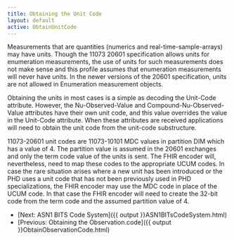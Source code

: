 ```yaml
---
title: Obtaining the Unit Code
layout: default
active: ObtainUnitCode
---
```


Measurements that are quantities (numerics and real-time-sample-arrays) may have units. Though the 11073 20601 specification allows units for enumeration measurements, the use of units for such measurements does not make sense and this profile assumes that enumeration measurements will never have units. In the newer versions of the 20601 specification, units are not allowed in Enumeration measurement objects.

Obtaining the units in most cases is a simple as decoding the Unit-Code attribute. However, the Nu-Observed-Value and Compound-Nu-Observed-Value attributes have their own unit code, and this value overrides the value in the Unit-Code attribute. When these attributes are received applications will need to obtain the unit code from the unit-code substructure.

11073-20601 unit codes are 11073-10101 MDC values in partition DIM which has a value of 4. The partition value is assumed in the 20601 exchanges and only the term code value of the units is sent. The FHIR encoder will, nevertheless, need to map these codes to the appropriate UCUM codes. In case the rare situation arises where a new unit has been introduced or the PHD uses a unit code that has not been previously used in PHD specializations, the FHIR encoder may use the MDC code in place of the UCUM code. In that case the FHIR encoder will need to create the 32-bit code from the term code and the assumed partition value of 4.

 - [Next: ASN1 BITS Code System]({{ output }}ASN1BITsCodeSystem.html)
 - [Previous: Obtaining the Observation.code]({{ output }}ObtainObservationCode.html)